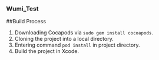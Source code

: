 ### Wumi_Test

##Build Process 
1. Downloading Cocapods via `sudo gem install cocoapods`.
2. Cloning the project into a local directory.
3. Entering command `pod install` in project directory.
4. Build the project in Xcode.
